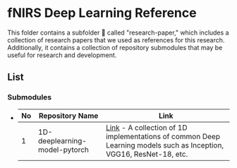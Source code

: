 # fNIRS Deep Learning Reference

This folder contains a subfolder 📁 called "research-paper," which includes a collection of research papers that we used as references for this research. Additionally, it contains a collection of repository submodules that may be useful for research and development.

## List

### Submodules

- | No  | Repository Name               | Link                                                                                                                                                                                                                                 |
  | --- | ----------------------------- | ------------------------------------------------------------------------------------------------------------------------------------------------------------------------------------------------------------------------------------ |
  | 1   | 1D-deeplearning-model-pytorch | [Link](https://github.com/StChenHaoGitHub/1D-deeplearning-model-pytorch/tree/8f485709bd891a6a29c6a61bb7dcd5a37fbeea17) - A collection of 1D implementations of common Deep Learning models such as Inception, VGG16, ResNet-18, etc. |
